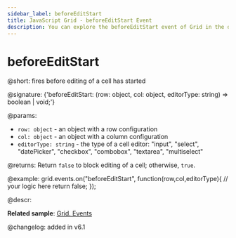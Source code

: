 ```yaml
---
sidebar_label: beforeEditStart
title: JavaScript Grid - beforeEditStart Event 
description: You can explore the beforeEditStart event of Grid in the documentation of the DHTMLX JavaScript UI library. Browse developer guides and API reference, try out code examples and live demos, and download a free 30-day evaluation version of DHTMLX Suite.
---
```


# beforeEditStart

@short: fires before editing of a cell has started

@signature: {'beforeEditStart: (row: object, col: object, editorType: string) => boolean | void;'}

@params:
- `row: object` - an object with a row configuration
- `col: object` - an object with a column configuration
- `editorType: string` - the type of a cell editor: "input", "select", "datePicker", "checkbox", "combobox", "textarea", "multiselect"

@returns:
Return `false` to block editing of a cell; otherwise, `true`.

@example:
grid.events.on("beforeEditStart", function(row,col,editorType){
    // your logic here
    return false;
});

@descr:

**Related sample**: [Grid. Events](https://snippet.dhtmlx.com/9zeyp4ds)

@changelog: added in v6.1
